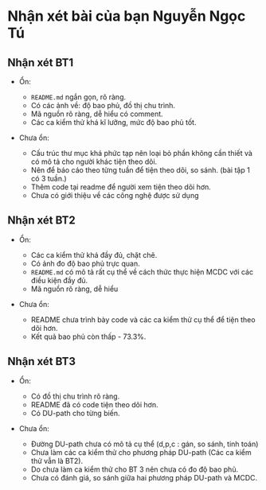 # Nhận xét bài của bạn Nguyễn Ngọc Tú

## Nhận xét BT1
- Ổn:
  + `README.md` ngắn gọn, rõ ràng.
  + Có các ảnh về: độ bao phủ, đồ thị chu trình.
  + Mã nguồn rõ ràng, dễ hiểu có comment.
  + Các ca kiểm thử khá kĩ lưỡng, mức độ bao phủ tốt.
  
- Chưa ổn:
  + Cấu trúc thư mục khá phức tạp nên loại bỏ phần không cần thiết và có mô tả cho người khác tiện theo dõi.
  + Nên để báo cáo theo từng tuần để tiện theo dõi, so sánh. (bài tập 1 có 3 tuần.)
  + Thêm code tại readme để người xem tiện theo dõi hơn.
  + Chưa có giới thiệu về các công nghệ được sử dụng

## Nhận xét BT2
- Ổn:
  + Các ca kiểm thử khá đầy đủ, chặt chẽ.
  + Có ảnh đo độ bao phủ trực quan.
  + `README.md` có mô tả rất cụ thể về cách thức thực hiện MCDC với các điều kiện đầy đủ.
  + Mã nguồn rõ ràng, dễ hiểu
  
- Chưa ổn:
  + README chưa trình bày code và các ca kiểm thử cụ thể để tiện theo dõi hơn.
  + Kết quả bao phủ còn thấp - 73.3%.
  
## Nhận xét BT3
- Ổn:
  + Có đồ thị chu trình rõ ràng.
  + README đã có code tiện theo dõi hơn.
  + Có DU-path cho từng biến.
  
- Chưa ổn:
  + Đường DU-path chưa có mô tả cụ thể (d,p,c : gán, so sánh, tinh toán)
  + Chưa làm các ca kiểm thử cho phương pháp DU-path (Các ca kiểm thử vẫn là BT2).
  + Do chưa làm ca kiểm thử cho BT 3 nên chưa có đo độ bao phủ.
  + Chưa có đánh giá, so sánh giữa hai phương pháp DU-path và MCDC.
